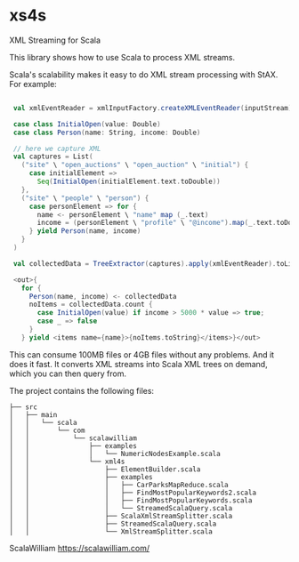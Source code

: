 xs4s
====

XML Streaming for Scala


This library shows how to use Scala to process XML streams.

Scala's scalability makes it easy to do XML stream processing with StAX. For example:

```scala

 val xmlEventReader = xmlInputFactory.createXMLEventReader(inputStream)

 case class InitialOpen(value: Double)
 case class Person(name: String, income: Double)

 // here we capture XML
 val captures = List(
   ("site" \ "open_auctions" \ "open_auction" \ "initial") {
     case initialElement =>
       Seq(InitialOpen(initialElement.text.toDouble))
   },
   ("site" \ "people" \ "person") {
     case personElement => for {
       name <- personElement \ "name" map (_.text)
       income = (personElement \ "profile" \ "@income").map(_.text.toDouble).headOption.getOrElse(0.0)
     } yield Person(name, income)
   }
 )

 val collectedData = TreeExtractor(captures).apply(xmlEventReader).toList

 <out>{
   for {
     Person(name, income) <- collectedData
     noItems = collectedData.count {
       case InitialOpen(value) if income > 5000 * value => true;
       case _ => false
     }
   } yield <items name={name}>{noItems.toString}</items>}</out>

```

This can consume 100MB files or 4GB files without any problems. And it does it fast. It converts XML streams into Scala XML trees on demand, which you can then query from.

The project contains the following files:

```
├── src
│   ├── main
│   │   └── scala
│   │       └── com
│   │           └── scalawilliam
│   │               ├── examples
│   │               │   └── NumericNodesExample.scala
│   │               └── xml4s
│   │                   ├── ElementBuilder.scala
│   │                   ├── examples
│   │                   │   ├── CarParksMapReduce.scala
│   │                   │   ├── FindMostPopularKeywords2.scala
│   │                   │   ├── FindMostPopularKeywords.scala
│   │                   │   └── StreamedScalaQuery.scala
│   │                   ├── ScalaXmlStreamSplitter.scala
│   │                   ├── StreamedScalaQuery.scala
│   │                   └── XmlStreamSplitter.scala
```

ScalaWilliam <https://scalawilliam.com/>